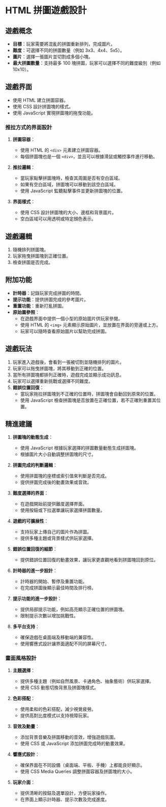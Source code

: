 # HTML 拼圖遊戲設計

## 遊戲概念
- **目標**：玩家需要將混亂的拼圖重新排列，完成圖片。
- **難度**：可選擇不同的拼圖數量（例如 3x3、4x4、5x5）。
- **圖片**：選擇一張圖片並切割成多個小塊。
- **最大拼圖數量**：支持最多 100 塊拼圖，玩家可以選擇不同的難度級別（例如 10x10）。

## 遊戲界面
- 使用 HTML 建立拼圖容器。
- 使用 CSS 設計拼圖塊的樣式。
- 使用 JavaScript 實現拼圖塊的拖曳功能。

### 推拉方式的界面設計
1. **拼圖容器**：
   - 使用 HTML 的 `<div>` 元素建立拼圖容器。
   - 每個拼圖塊也是一個 `<div>`，並且可以根據滑鼠或觸控事件進行移動。

2. **推拉邏輯**：
   - 當玩家點擊拼圖塊時，檢查其周圍是否有空白區域。
   - 如果有空白區域，拼圖塊可以移動到該空白區域。
   - 使用 JavaScript 監聽點擊事件並更新拼圖塊的位置。

3. **界面樣式**：
   - 使用 CSS 設計拼圖塊的大小、邊框和背景圖片。
   - 空白區域可以用透明或特定顏色表示。

## 遊戲邏輯
1. 隨機排列拼圖塊。
2. 玩家拖曳拼圖塊到正確位置。
3. 檢查拼圖是否完成。

## 附加功能
- **計時器**：記錄玩家完成拼圖的時間。
- **提示功能**：提供拼圖完成的參考圖片。
- **重置功能**：重新打亂拼圖。
- **原始圖參照**：
   - 在遊戲界面中提供一個小型的原始圖片供玩家參閱。
   - 使用 HTML 的 `<img>` 元素顯示原始圖片，並放置在界面的旁邊或上方。
   - 玩家可以隨時查看原始圖片以幫助完成拼圖。

## 遊戲玩法
1. 玩家進入遊戲後，會看到一張被切割並隨機排列的圖片。
2. 玩家可以拖曳拼圖塊，將其移動到正確的位置。
3. 當所有拼圖塊都排列正確時，遊戲完成並顯示成功訊息。
4. 玩家可以選擇重新挑戰或選擇不同難度。
5. **錯誤位置回復**：
   - 當玩家拖拉拼圖塊到不正確的位置時，拼圖塊會自動回到原來的位置。
   - 使用 JavaScript 檢查拼圖塊是否放置在正確位置，若不正確則重置其位置。

## 精進建議

1. **拼圖塊的動態生成**：
   - 使用 JavaScript 根據玩家選擇的拼圖數量動態生成拼圖塊。
   - 根據圖片大小自動調整拼圖塊的尺寸。

2. **拼圖完成的判斷邏輯**：
   - 使用拼圖塊的座標或索引值來判斷是否完成。
   - 提供拼圖完成後的動畫效果或音效。

3. **難度選擇的界面**：
   - 在遊戲開始前提供難度選擇界面。
   - 使用按鈕或下拉選單讓玩家選擇拼圖數量。

4. **遊戲的可擴展性**：
   - 支持玩家上傳自己的圖片作為拼圖。
   - 提供多種主題或背景樣式供玩家選擇。

5. **錯誤位置回復的細節**：
   - 提供錯誤位置回復的動畫效果，讓玩家更直觀地看到拼圖塊回到原位。

6. **計時器的進一步設計**：
   - 計時器的開始、暫停及重置功能。
   - 在完成拼圖後顯示最佳時間及排行榜。

7. **提示功能的進一步設計**：
   - 提供局部提示功能，例如高亮顯示正確位置的拼圖塊。
   - 限制提示次數以增加挑戰性。

8. **多平台支持**：
   - 確保遊戲在桌面端及移動端的兼容性。
   - 使用響應式設計讓界面適配不同的屏幕尺寸。

### 畫面風格設計

1. **主題選擇**：
   - 提供多種主題（例如自然風景、卡通角色、抽象藝術）供玩家選擇。
   - 使用 CSS 動態切換背景及拼圖塊樣式。

2. **色彩搭配**：
   - 使用柔和的色彩搭配，減少視覺疲勞。
   - 提供高對比度模式以支持視障玩家。

3. **音效及動畫**：
   - 添加背景音樂及拼圖移動的音效，增強遊戲氛圍。
   - 使用 CSS 或 JavaScript 添加拼圖完成時的動畫效果。

4. **響應式設計**：
   - 確保界面在不同設備（桌面端、平板、手機）上都能良好顯示。
   - 使用 CSS Media Queries 調整拼圖容器及拼圖塊的大小。

5. **玩家介面**：
   - 提供清晰的按鈕及選單設計，方便玩家操作。
   - 在界面上顯示計時器、提示次數及完成進度。
